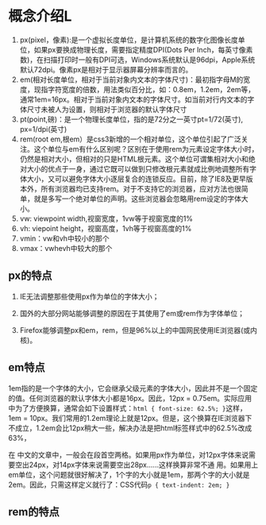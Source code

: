 # 概念介绍L

1. px(pixel，像素):是一个虚拟长度单位，是计算机系统的数字化图像长度单位，如果px要换成物理长度，需要指定精度DPI(Dots Per Inch，每英寸像素数)，在扫描打印时一般有DPI可选，Windows系统默认是96dpi，Apple系统默认72dpi。像素px是相对于显示器屏幕分辨率而言的。
2. em(相对长度单位，相对于当前对象内文本的字体尺寸)：最初指字母M的宽度，现指字符宽度的倍数，用法类似百分比，如：0.8em，1.2em，2em等，通常1em=16px。相对于当前对象内文本的字体尺寸。如当前对行内文本的字体尺寸未被人为设置，则相对于浏览器的默认字体尺寸
3. pt(point,磅)：是一个物理长度单位，指的是72分之一英寸pt=1/72(英寸), px=1/dpi(英寸)
4. rem(root em,根em）是css3新增的一个相对单位，这个单位引起了广泛关注。这个单位与em有什么区别呢？区别在于使用rem为元素设定字体大小时，仍然是相对大小，但相对的只是HTML根元素。这个单位可谓集相对大小和绝对大小的优点于一身，通过它既可以做到只修改根元素就成比例地调整所有字体大小，又可以避免字体大小逐层复合的连锁反应。目前，除了IE8及更早版本外，所有浏览器均已支持rem。对于不支持它的浏览器，应对方法也很简单，就是多写一个绝对单位的声明。这些浏览器会忽略用rem设定的字体大小。
5. vw: viewpoint width,视窗宽度，1vw等于视窗宽度的1%
6. vh: viepoint height，视窗高度，1vh等于视窗高度的1%
7. vmin：vw和vh中较小的那个
8. vmax：vwhevh中较大的那个

## px的特点

1. IE无法调整那些使用px作为单位的字体大小；

2. 国外的大部分网站能够调整的原因在于其使用了em或rem作为字体单位；

3. Firefox能够调整px和em，rem，但是96%以上的中国网民使用IE浏览器(或内核)。

## em特点

1em指的是一个字体的大小，它会继承父级元素的字体大小，因此并不是一个固定的值。任何浏览器的默认字体大小都是16px。因此，12px = 0.75em。实际应用中为了方便换算，通常会如下设置样式：`html { font-size: 62.5%; }`这样，1em = 10px。我们常用的1.2em理论上就是12px。但是，这个换算在IE浏览器下不成立，1.2em会比12px稍大一些，解决办法是把html标签样式中的62.5%改成63%，

在 中文的文章中，一般会在段首空两格。如果用px作为单位，对12px字体来说需要空出24px，对14px字体来说需要空出28px......这样换算非常不通 用。如果用上em单位，这个问题就很好解决了，1个字的大小就是1em，那两个字的大小就是2em。因此，只需这样定义就行了：CSS代码`p { text-indent: 2em; }`

## rem的特点
